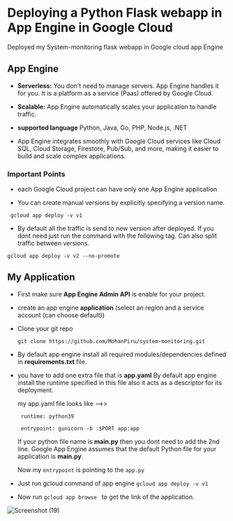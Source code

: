 # Deploying a Python Flask webapp in App Engine in Google Cloud

Deployed my System-monitoring flask webapp in Google cloud app Engine

## App Engine
* **Serverless:** You don't need to manage servers. App Engine handles it for you. It is a platform as a service (Paas) offered by Google Cloud.

* **Scalable:** App Engine automatically scales your application to handle traffic.

* **supported language** Python, Java, Go, PHP, Node.js, .NET

* App Engine integrates smoothly with Google Cloud services like Cloud SQL, Cloud Storage, Firestore, Pub/Sub, and more, making it easier to build and scale complex applications.

### Important Points 
* each Google Cloud project can have only one App Engine application

* You can create manual versions by explicitly specifying a version name.

```
 gcloud app deploy -v v1 
 ```

* By default all the traffic is send to new version after deployed. If you dont need just run the command with the following tag. Can also split traffic between versions.

```
gcloud app deploy -v v2 --no-promote
```

## My Application
* First make sure **App Engine Admin API** is enable for your project.

* create an app engine **application** (select an region and a service account (can choose default))

 * Clone your git repo
   ```
   git clone https://github.com/MohanPiru/system-monitoring.git
   ```
* By default app engine install all required modules/dependencies defined in **requirements.txt** file.

* you have to add one extra file that is **app.yaml** By default app engine install the runtime specified in this file also it acts as a descriptor for its deployment. 

  my app.yaml file looks like -->>
  ```
   runtime: python39 

   entrypoint: gunicorn -b :$PORT app:app
   ```

  If your python file name is **main.py** then you dont need to add the 2nd line.
  Google App Engine assumes that the default Python file for your application is **main.py**. 

  Now my `entrypoint` is pointing to the `app.py` 
* Just run gcloud command of app engine
  ``` gcloud app deploy -v v1 ```

* Now run `gcloud app browse ` to get the link of the application.

![Screenshot (19)](https://github.com/user-attachments/assets/147a18cf-7372-43af-b30a-a0066c30f97a)



